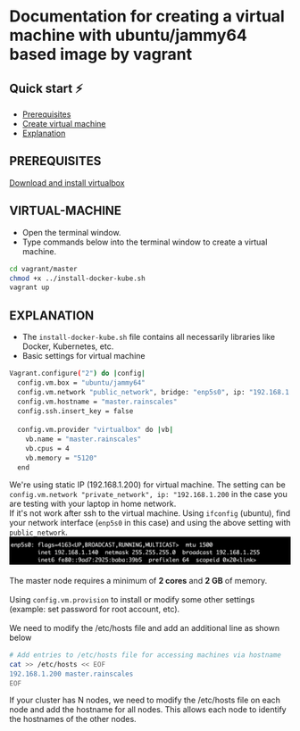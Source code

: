 # Documentation for creating a virtual machine with ubuntu/jammy64 based image by vagrant

## Quick start ⚡
- [Prerequisites](#prerequisites)
- [Create virtual machine](#virtual-machine)
- [Explanation](#explanation)

## PREREQUISITES
[Download and install virtualbox](https://www.virtualbox.org/wiki/Downloads)

## VIRTUAL-MACHINE
- Open the terminal window.
- Type commands below into the terminal window to create a virtual machine.
```bash
cd vagrant/master
chmod +x ../install-docker-kube.sh
vagrant up
```

## EXPLANATION
- The `install-docker-kube.sh` file contains all necessarily libraries like Docker, Kubernetes, etc.
- Basic settings for virtual machine
```bash
Vagrant.configure("2") do |config|
  config.vm.box = "ubuntu/jammy64"
  config.vm.network "public_network", bridge: "enp5s0", ip: "192.168.1.200"
  config.vm.hostname = "master.rainscales"
  config.ssh.insert_key = false

  config.vm.provider "virtualbox" do |vb|
    vb.name = "master.rainscales"
    vb.cpus = 4
    vb.memory = "5120"
  end
```
We're using static IP (192.168.1.200) for virtual machine. The setting can be `config.vm.network "private_network", ip: "192.168.1.200` in the case you are testing with your laptop in home network. <br>
If it's not work after ssh to the virtual machine. Using `ifconfig` (ubuntu), find your network interface (`enp5s0` in this case) and using the above setting with `public_network`.
![Network interface](../resources/images/vagrant/network_interface.png) <br><br>
The master node requires a minimum of **2 cores** and **2 GB** of memory. <br><br>
Using `config.vm.provision` to install or modify some other settings (example: set password for root account, etc). <br><br>
We need to modify the /etc/hosts file and add an additional line as shown below
```bash
# Add entries to /etc/hosts file for accessing machines via hostname
cat >> /etc/hosts << EOF
192.168.1.200 master.rainscales
EOF
```
If your cluster has N nodes, we need to modify the /etc/hosts file on each node and add the hostname for all nodes. This allows each node to identify the hostnames of the other nodes.